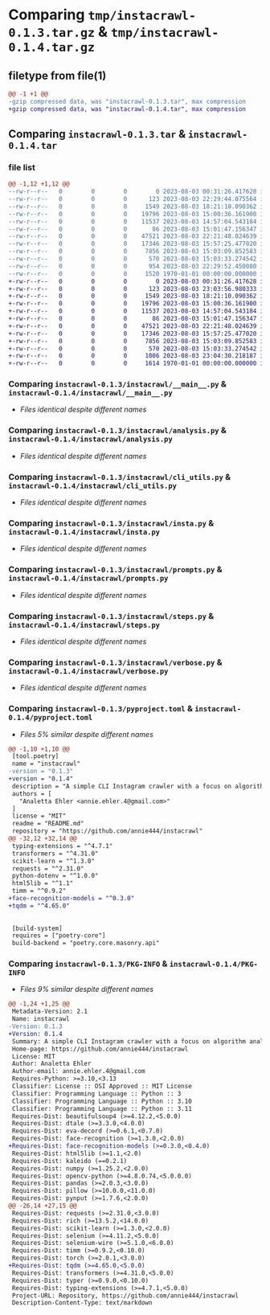 # Comparing `tmp/instacrawl-0.1.3.tar.gz` & `tmp/instacrawl-0.1.4.tar.gz`

## filetype from file(1)

```diff
@@ -1 +1 @@
-gzip compressed data, was "instacrawl-0.1.3.tar", max compression
+gzip compressed data, was "instacrawl-0.1.4.tar", max compression
```

## Comparing `instacrawl-0.1.3.tar` & `instacrawl-0.1.4.tar`

### file list

```diff
@@ -1,12 +1,12 @@
--rw-r--r--   0        0        0        0 2023-08-03 00:31:26.417628 instacrawl-0.1.3/README.md
--rw-r--r--   0        0        0      123 2023-08-03 22:29:44.075564 instacrawl-0.1.3/instacrawl/__init__.py
--rw-r--r--   0        0        0     1549 2023-08-03 18:21:10.090362 instacrawl-0.1.3/instacrawl/__main__.py
--rw-r--r--   0        0        0    19796 2023-08-03 15:00:36.161900 instacrawl-0.1.3/instacrawl/analysis.py
--rw-r--r--   0        0        0    11537 2023-08-03 14:57:04.543184 instacrawl-0.1.3/instacrawl/cli_utils.py
--rw-r--r--   0        0        0       86 2023-08-03 15:01:47.156347 instacrawl-0.1.3/instacrawl/console.py
--rw-r--r--   0        0        0    47521 2023-08-03 22:21:48.024639 instacrawl-0.1.3/instacrawl/insta.py
--rw-r--r--   0        0        0    17346 2023-08-03 15:57:25.477020 instacrawl-0.1.3/instacrawl/prompts.py
--rw-r--r--   0        0        0     7856 2023-08-03 15:03:09.852583 instacrawl-0.1.3/instacrawl/steps.py
--rw-r--r--   0        0        0      570 2023-08-03 15:03:33.274542 instacrawl-0.1.3/instacrawl/verbose.py
--rw-r--r--   0        0        0      954 2023-08-03 22:29:52.450080 instacrawl-0.1.3/pyproject.toml
--rw-r--r--   0        0        0     1520 1970-01-01 00:00:00.000000 instacrawl-0.1.3/PKG-INFO
+-rw-r--r--   0        0        0        0 2023-08-03 00:31:26.417628 instacrawl-0.1.4/README.md
+-rw-r--r--   0        0        0      123 2023-08-03 23:03:56.980333 instacrawl-0.1.4/instacrawl/__init__.py
+-rw-r--r--   0        0        0     1549 2023-08-03 18:21:10.090362 instacrawl-0.1.4/instacrawl/__main__.py
+-rw-r--r--   0        0        0    19796 2023-08-03 15:00:36.161900 instacrawl-0.1.4/instacrawl/analysis.py
+-rw-r--r--   0        0        0    11537 2023-08-03 14:57:04.543184 instacrawl-0.1.4/instacrawl/cli_utils.py
+-rw-r--r--   0        0        0       86 2023-08-03 15:01:47.156347 instacrawl-0.1.4/instacrawl/console.py
+-rw-r--r--   0        0        0    47521 2023-08-03 22:21:48.024639 instacrawl-0.1.4/instacrawl/insta.py
+-rw-r--r--   0        0        0    17346 2023-08-03 15:57:25.477020 instacrawl-0.1.4/instacrawl/prompts.py
+-rw-r--r--   0        0        0     7856 2023-08-03 15:03:09.852583 instacrawl-0.1.4/instacrawl/steps.py
+-rw-r--r--   0        0        0      570 2023-08-03 15:03:33.274542 instacrawl-0.1.4/instacrawl/verbose.py
+-rw-r--r--   0        0        0     1006 2023-08-03 23:04:30.218187 instacrawl-0.1.4/pyproject.toml
+-rw-r--r--   0        0        0     1614 1970-01-01 00:00:00.000000 instacrawl-0.1.4/PKG-INFO
```

### Comparing `instacrawl-0.1.3/instacrawl/__main__.py` & `instacrawl-0.1.4/instacrawl/__main__.py`

 * *Files identical despite different names*

### Comparing `instacrawl-0.1.3/instacrawl/analysis.py` & `instacrawl-0.1.4/instacrawl/analysis.py`

 * *Files identical despite different names*

### Comparing `instacrawl-0.1.3/instacrawl/cli_utils.py` & `instacrawl-0.1.4/instacrawl/cli_utils.py`

 * *Files identical despite different names*

### Comparing `instacrawl-0.1.3/instacrawl/insta.py` & `instacrawl-0.1.4/instacrawl/insta.py`

 * *Files identical despite different names*

### Comparing `instacrawl-0.1.3/instacrawl/prompts.py` & `instacrawl-0.1.4/instacrawl/prompts.py`

 * *Files identical despite different names*

### Comparing `instacrawl-0.1.3/instacrawl/steps.py` & `instacrawl-0.1.4/instacrawl/steps.py`

 * *Files identical despite different names*

### Comparing `instacrawl-0.1.3/instacrawl/verbose.py` & `instacrawl-0.1.4/instacrawl/verbose.py`

 * *Files identical despite different names*

### Comparing `instacrawl-0.1.3/pyproject.toml` & `instacrawl-0.1.4/pyproject.toml`

 * *Files 5% similar despite different names*

```diff
@@ -1,10 +1,10 @@
 [tool.poetry]
 name = "instacrawl"
-version = "0.1.3"
+version = "0.1.4"
 description = "A simple CLI Instagram crawler with a focus on algorithm analytics."
 authors = [
   "Analetta Ehler <annie.ehler.4@gmail.com>"
 ]
 license = "MIT"
 readme = "README.md"
 repository = "https://github.com/annie444/instacrawl"
@@ -32,12 +32,14 @@
 typing-extensions = "^4.7.1"
 transformers = "^4.31.0"
 scikit-learn = "^1.3.0"
 requests = "^2.31.0"
 python-dotenv = "^1.0.0"
 html5lib = "^1.1"
 timm = "^0.9.2"
+face-recognition-models = "^0.3.0"
+tqdm = "^4.65.0"
 
 
 [build-system]
 requires = ["poetry-core"]
 build-backend = "poetry.core.masonry.api"
```

### Comparing `instacrawl-0.1.3/PKG-INFO` & `instacrawl-0.1.4/PKG-INFO`

 * *Files 9% similar despite different names*

```diff
@@ -1,24 +1,25 @@
 Metadata-Version: 2.1
 Name: instacrawl
-Version: 0.1.3
+Version: 0.1.4
 Summary: A simple CLI Instagram crawler with a focus on algorithm analytics.
 Home-page: https://github.com/annie444/instacrawl
 License: MIT
 Author: Analetta Ehler
 Author-email: annie.ehler.4@gmail.com
 Requires-Python: >=3.10,<3.13
 Classifier: License :: OSI Approved :: MIT License
 Classifier: Programming Language :: Python :: 3
 Classifier: Programming Language :: Python :: 3.10
 Classifier: Programming Language :: Python :: 3.11
 Requires-Dist: beautifulsoup4 (>=4.12.2,<5.0.0)
 Requires-Dist: dtale (>=3.3.0,<4.0.0)
 Requires-Dist: eva-decord (>=0.6.1,<0.7.0)
 Requires-Dist: face-recognition (>=1.3.0,<2.0.0)
+Requires-Dist: face-recognition-models (>=0.3.0,<0.4.0)
 Requires-Dist: html5lib (>=1.1,<2.0)
 Requires-Dist: kaleido (==0.2.1)
 Requires-Dist: numpy (>=1.25.2,<2.0.0)
 Requires-Dist: opencv-python (>=4.8.0.74,<5.0.0.0)
 Requires-Dist: pandas (>=2.0.3,<3.0.0)
 Requires-Dist: pillow (>=10.0.0,<11.0.0)
 Requires-Dist: pynput (>=1.7.6,<2.0.0)
@@ -26,14 +27,15 @@
 Requires-Dist: requests (>=2.31.0,<3.0.0)
 Requires-Dist: rich (>=13.5.2,<14.0.0)
 Requires-Dist: scikit-learn (>=1.3.0,<2.0.0)
 Requires-Dist: selenium (>=4.11.2,<5.0.0)
 Requires-Dist: selenium-wire (>=5.1.0,<6.0.0)
 Requires-Dist: timm (>=0.9.2,<0.10.0)
 Requires-Dist: torch (>=2.0.1,<3.0.0)
+Requires-Dist: tqdm (>=4.65.0,<5.0.0)
 Requires-Dist: transformers (>=4.31.0,<5.0.0)
 Requires-Dist: typer (>=0.9.0,<0.10.0)
 Requires-Dist: typing-extensions (>=4.7.1,<5.0.0)
 Project-URL: Repository, https://github.com/annie444/instacrawl
 Description-Content-Type: text/markdown
```

